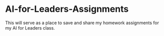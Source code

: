 # AI-for-Leaders-Assignments

This will serve as a place to save and share my homework assignments for my AI for Leaders class.

